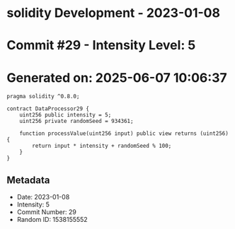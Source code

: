 ﻿# solidity Development - 2023-01-08
# Commit #29 - Intensity Level: 5
# Generated on: 2025-06-07 10:06:37
```solidity
pragma solidity ^0.8.0;

contract DataProcessor29 {
    uint256 public intensity = 5;
    uint256 private randomSeed = 934361;

    function processValue(uint256 input) public view returns (uint256) {
        return input * intensity + randomSeed % 100;
    }
}
```
## Metadata
- Date: 2023-01-08
- Intensity: 5
- Commit Number: 29
- Random ID: 1538155552
